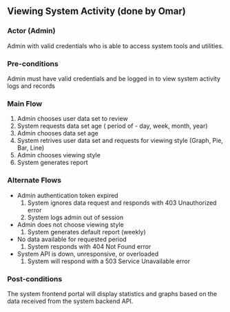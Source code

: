 ## Viewing System Activity (done by Omar)

### Actor (Admin)
Admin with valid credentials who is able to access system tools and utilities.

### Pre-conditions
Admin must have valid credentials and be logged in to view system activity logs and records  

### Main Flow
1. Admin chooses user data set to review
2. System requests data set age ( period of - day, week, month, year)
3. Admin chooses data set age
4. System retrives user data set and requests for viewing style (Graph, Pie, Bar, Line)
5. Admin chooses viewing style
6. System generates report 

### Alternate Flows
- Admin authentication token expired
  1. System ignores data request and responds with 403 Unauthorized error
  2. System logs admin out of session
- Admin does not choose viewing style
  1. System generates default report (weekly)
- No data available for requested period
  1. System responds with 404 Not Found error
- System API is down, unresponsive, or overloaded
  1. System will respond with a 503 Service Unavailable error

### Post-conditions
The system frontend portal will display statistics and graphs based on the data received from the system backend API.
